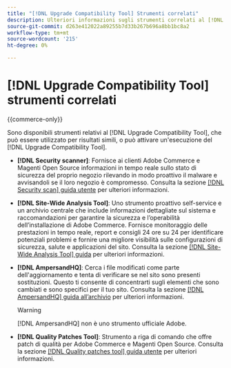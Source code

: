 ```yaml
---
title: "[!DNL Upgrade Compatibility Tool] Strumenti correlati"
description: Ulteriori informazioni sugli strumenti correlati al [!DNL Upgrade Compatibility Tool] sul progetto Adobe Commerce.
source-git-commit: d263e412022a89255b7d33b267b696a8bb1bc8a2
workflow-type: tm+mt
source-wordcount: '215'
ht-degree: 0%

---
```



# [!DNL Upgrade Compatibility Tool] strumenti correlati

{{commerce-only}}

Sono disponibili strumenti relativi al [!DNL Upgrade Compatibility Tool], che può essere utilizzato per risultati simili, o può attivare un&#39;esecuzione del [!DNL Upgrade Compatibility Tool].

- **[!DNL Security scanner]**: Fornisce ai clienti Adobe Commerce e Magenti Open Source informazioni in tempo reale sullo stato di sicurezza del proprio negozio rilevando in modo proattivo il malware e avvisandoli se il loro negozio è compromesso. Consulta la sezione [[!DNL Security scan] guida utente](https://docs.magento.com/user-guide/magento/security-scan.html) per ulteriori informazioni.

- **[!DNL Site-Wide Analysis Tool]**: Uno strumento proattivo self-service e un archivio centrale che include informazioni dettagliate sul sistema e raccomandazioni per garantire la sicurezza e l’operabilità dell’installazione di Adobe Commerce. Fornisce monitoraggio delle prestazioni in tempo reale, report e consigli 24 ore su 24 per identificare potenziali problemi e fornire una migliore visibilità sulle configurazioni di sicurezza, salute e applicazioni del sito. Consulta la sezione [[!DNL Site-Wide Analysis Tool] guida](../../tools/site-wide-analysis-tool/intro.md) per ulteriori informazioni.

- **[!DNL AmpersandHQ]**: Cerca i file modificati come parte dell&#39;aggiornamento e tenta di verificare se nel sito sono presenti sostituzioni. Questo ti consente di concentrarti sugli elementi che sono cambiati e sono specifici per il tuo sito. Consulta la sezione [[!DNL AmpersandHQ] guida all’archivio](https://github.com/AmpersandHQ) per ulteriori informazioni.

   >[!WARNING]
   >
   >[!DNL AmpersandHQ] non è uno strumento ufficiale Adobe.

- **[!DNL Quality Patches Tool]**: Strumento a riga di comando che offre patch di qualità per Adobe Commerce e Magenti Open Source. Consulta la sezione [[!DNL Quality patches tool] guida utente](https://devdocs.magento.com/quality-patches/tool.html) per ulteriori informazioni.
